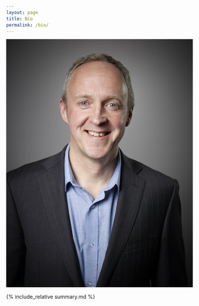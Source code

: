 ```yaml
---
layout: page
title: Bio
permalink: /bio/
---
```


![Photo with jacket](/content/images/DJA-with-jacket.jpg)

{% include_relative summary.md %}
